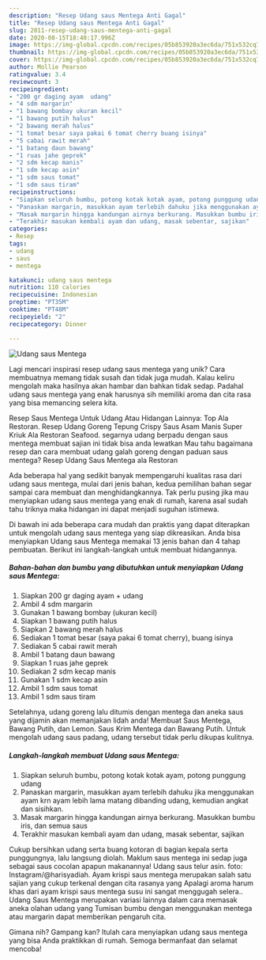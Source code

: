 ```yaml
---
description: "Resep Udang saus Mentega Anti Gagal"
title: "Resep Udang saus Mentega Anti Gagal"
slug: 2011-resep-udang-saus-mentega-anti-gagal
date: 2020-08-15T18:40:17.996Z
image: https://img-global.cpcdn.com/recipes/05b853920a3ec6da/751x532cq70/udang-saus-mentega-foto-resep-utama.jpg
thumbnail: https://img-global.cpcdn.com/recipes/05b853920a3ec6da/751x532cq70/udang-saus-mentega-foto-resep-utama.jpg
cover: https://img-global.cpcdn.com/recipes/05b853920a3ec6da/751x532cq70/udang-saus-mentega-foto-resep-utama.jpg
author: Mollie Pearson
ratingvalue: 3.4
reviewcount: 3
recipeingredient:
- "200 gr daging ayam  udang"
- "4 sdm margarin"
- "1 bawang bombay ukuran kecil"
- "1 bawang putih halus"
- "2 bawang merah halus"
- "1 tomat besar saya pakai 6 tomat cherry buang isinya"
- "5 cabai rawit merah"
- "1 batang daun bawang"
- "1 ruas jahe geprek"
- "2 sdm kecap manis"
- "1 sdm kecap asin"
- "1 sdm saus tomat"
- "1 sdm saus tiram"
recipeinstructions:
- "Siapkan seluruh bumbu, potong kotak kotak ayam, potong punggung udang"
- "Panaskan margarin, masukkan ayam terlebih dahuku jika menggunakan ayam krn ayam lebih lama matang dibanding udang, kemudian angkat dan sisihkan."
- "Masak margarin hingga kandungan airnya berkurang. Masukkan bumbu iris, dan semua saus"
- "Terakhir masukan kembali ayam dan udang, masak sebentar, sajikan"
categories:
- Resep
tags:
- udang
- saus
- mentega

katakunci: udang saus mentega 
nutrition: 110 calories
recipecuisine: Indonesian
preptime: "PT35M"
cooktime: "PT48M"
recipeyield: "2"
recipecategory: Dinner

---
```



![Udang saus Mentega](https://img-global.cpcdn.com/recipes/05b853920a3ec6da/751x532cq70/udang-saus-mentega-foto-resep-utama.jpg)

Lagi mencari inspirasi resep udang saus mentega yang unik? Cara membuatnya memang tidak susah dan tidak juga mudah. Kalau keliru mengolah maka hasilnya akan hambar dan bahkan tidak sedap. Padahal udang saus mentega yang enak harusnya sih memiliki aroma dan cita rasa yang bisa memancing selera kita.

Resep Saus Mentega Untuk Udang Atau Hidangan Lainnya: Top Ala Restoran. Resep Udang Goreng Tepung Crispy Saus Asam Manis Super Kriuk Ala Restoran Seafood. segarnya udang berpadu dengan saus mentega membuat sajian ini tidak bisa anda lewatkan Mau tahu bagaimana resep dan cara membuat udang galah goreng dengan paduan saus mentega? Resep Udang Saus Mentega ala Restoran

Ada beberapa hal yang sedikit banyak mempengaruhi kualitas rasa dari udang saus mentega, mulai dari jenis bahan, kedua pemilihan bahan segar sampai cara membuat dan menghidangkannya. Tak perlu pusing jika mau menyiapkan udang saus mentega yang enak di rumah, karena asal sudah tahu triknya maka hidangan ini dapat menjadi suguhan istimewa.


Di bawah ini ada beberapa cara mudah dan praktis yang dapat diterapkan untuk mengolah udang saus mentega yang siap dikreasikan. Anda bisa menyiapkan Udang saus Mentega memakai 13 jenis bahan dan 4 tahap pembuatan. Berikut ini langkah-langkah untuk membuat hidangannya.

<!--inarticleads1-->

##### Bahan-bahan dan bumbu yang dibutuhkan untuk menyiapkan Udang saus Mentega:

1. Siapkan 200 gr daging ayam + udang
1. Ambil 4 sdm margarin
1. Gunakan 1 bawang bombay (ukuran kecil)
1. Siapkan 1 bawang putih halus
1. Siapkan 2 bawang merah halus
1. Sediakan 1 tomat besar (saya pakai 6 tomat cherry), buang isinya
1. Sediakan 5 cabai rawit merah
1. Ambil 1 batang daun bawang
1. Siapkan 1 ruas jahe geprek
1. Sediakan 2 sdm kecap manis
1. Gunakan 1 sdm kecap asin
1. Ambil 1 sdm saus tomat
1. Ambil 1 sdm saus tiram


Setelahnya, udang goreng lalu ditumis dengan mentega dan aneka saus yang dijamin akan memanjakan lidah anda! Membuat Saus Mentega, Bawang Putih, dan Lemon. Saus Krim Mentega dan Bawang Putih. Untuk mengolah udang saus padang, udang tersebut tidak perlu dikupas kulitnya. 

<!--inarticleads2-->

##### Langkah-langkah membuat Udang saus Mentega:

1. Siapkan seluruh bumbu, potong kotak kotak ayam, potong punggung udang
1. Panaskan margarin, masukkan ayam terlebih dahuku jika menggunakan ayam krn ayam lebih lama matang dibanding udang, kemudian angkat dan sisihkan.
1. Masak margarin hingga kandungan airnya berkurang. Masukkan bumbu iris, dan semua saus
1. Terakhir masukan kembali ayam dan udang, masak sebentar, sajikan


Cukup bersihkan udang serta buang kotoran di bagian kepala serta punggungnya, lalu langsung diolah. Maklum saus mentega ini sedap juga sebagai saus cocolan apapun makanannya! Udang saus telur asin. foto: Instagram/@harisyadiah. Ayam krispi saus mentega merupakan salah satu sajian yang cukup terkenal dengan cita rasanya yang Apalagi aroma harum khas dari ayam krispi saus mentega susu ini sangat menggugah selera.. Udang Saus Mentega merupakan variasi lainnya dalam cara memasak aneka olahan udang yang Tumisan bumbu dengan menggunakan mentega atau margarin dapat memberikan pengaruh cita. 

Gimana nih? Gampang kan? Itulah cara menyiapkan udang saus mentega yang bisa Anda praktikkan di rumah. Semoga bermanfaat dan selamat mencoba!
